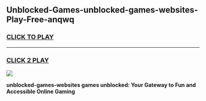 
## Unblocked-Games-unblocked-games-websites-Play-Free-anqwq
<h3>
<a href="https://premium76.site?title=unblocked-games-websites&ref=18A1">CLICK TO PLAY</a></h3>
<hr>

<h3>
<a href="https://premium76.site?title=unblocked-games-websites&ref=18A1">CLICK 2 PLAY</a>
  
</h3>

<a href="https://premium76.site?title=unblocked-games-websites&ref=18A1"><img src="https://clearcache.store/games.png"></a>


**unblocked-games-websites games unblocked: Your Gateway to Fun and Accessible Online Gaming**
